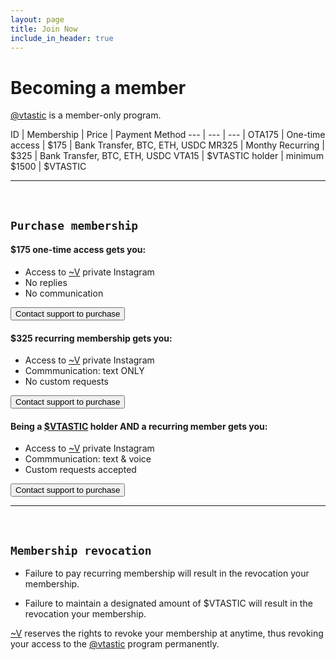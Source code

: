 ```yaml
---
layout: page
title: Join Now
include_in_header: true
---
```


# Becoming a member 

[@vtastic](../) is a member-only program.

ID | Membership | Price | Payment Method
--- | --- | --- |
OTA175 | One-time access | $175 | Bank Transfer, BTC, ETH, USDC
MR325 | Monthy Recurring | $325 | Bank Transfer, BTC, ETH, USDC
VTA15 | $VTASTIC holder | minimum $1500 | $VTASTIC

________
<br>

## `Purchase membership`

#### $175 one-time access gets you:
- Access to [~V](../v) private Instagram
- No replies
- No communication

<button onClick="location.href='../support'" class="button-65 button-66" role="button">Contact support to purchase</button>

#### $325 recurring membership gets you:
- Access to [~V](../v) private Instagram
- Commmunication: text ONLY
- No custom requests

<button onClick="location.href='../support'" class="button-65 button-66" role="button">Contact support to purchase</button>

#### Being a [$VTASTIC](../vtastic) holder AND a recurring member gets you:
- Access to [~V](../v) private Instagram
- Commmunication: text & voice
- Custom requests accepted

<button onClick="location.href='../support'" class="button-65 button-66" role="button">Contact support to purchase</button>

________
<br>

## `Membership revocation`

- Failure to pay recurring membership will result in the revocation your membership.

- Failure to maintain a designated amount of $VTASTIC will result in the revocation your membership.

[~V](../v) reserves the rights to revoke your membership at anytime, thus revoking your access to the [@vtastic](https://vtastic.site) program permanently.






